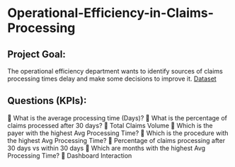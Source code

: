 # Operational-Efficiency-in-Claims-Processing
## Project Goal:
The operational efficiency department wants to identify sources of claims processing times delay and make some decisions to improve it.
<a href="https://github.com/Leonel-web-byte/Operational-Efficiency-in-Claims-Processing/blob/main/Cleaned_Data.xlsx">Dataset</a>
## Questions (KPIs):
	What is the average processing time (Days)?
	What is the percentage of claims processed after 30 days?
	Total Claims Volume
	Which is the payer with the highest Avg Processing Time?
	Which is the procedure with the highest Avg Processing Time?
	Percentage of claims processing after 30 days vs within 30 days
	Which are months with the highest Avg Processing Time?
	Dashboard Interaction
